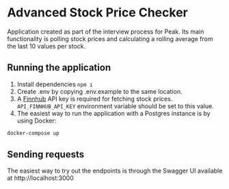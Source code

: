 # Advanced Stock Price Checker

Application created as part of the interview process for Peak. Its main functionality is polling stock prices and calculating a rolling average from the last 10 values per stock.

## Running the application

1. Install dependencies `npm i`
1. Create .env by copying .env.example to the same location.
1. A [Finnhub](https://finnhub.io) API key is required for fetching stock prices. `API_FINNHUB_API_KEY` environment variable should be set to this value.
1. The easiest way to run the application with a Postgres instance is by using Docker:

```bash
docker-compose up
```

## Sending requests

The easiest way to try out the endpoints is through the Swagger UI available at http://localhost:3000
